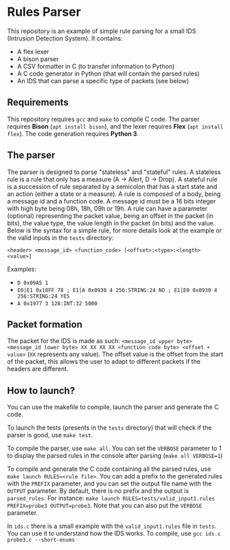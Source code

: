 # Rules Parser

This repository is an example of simple rule parsing for a small IDS (Intrusion Detection System). It contains: 
- A flex lexer 
- A bison parser
- A CSV formatter in C (to transfer information to Python)
- A C code generator in Python (that will contain the parsed rules)
- An IDS that can parse a specific type of packets (see below)

## Requirements

This repository requires `gcc` and `make` to compile C code. The parser requires **Bison** (`apt install bison`), and the lexer requires **Flex** (`apt install flex`). The code generation requires **Python 3**.

## The parser

The parser is designed to parse "stateless" and "stateful" rules. A stateless rule is a rule that only has a measure (A -> Alert, D -> Drop). A stateful rule is a succession of rule separated by a semicolon that has a start state and an action (either a state or a measure). A rule is composed of a body, being a message id and a function code. A message id must be a 16 bits integer with high byte being 08h, 18h, 09h or 19h. A rule can have a parameter (optional) representing the packet value, being an offset in the packet (in bits), the value type, the value length in the packet (in bits) and the value. Below is the syntax for a simple rule, for more details look at the example or the valid inputs in the `tests` directory:

`<header> <message_id> <function_code> [<offset>:<type>:<length> <value>]`

Examples: 
- `D 0x09A5 1`
- `E0|E1 0x18FF 78 ; E1|A 0x0930 4 256:STRING:24 NO ; E1|E0 0x0930 4 256:STRING:24 YES`
- `A 0x1977 3 128:INT:32 5000`

## Packet formation

The packet for the IDS is made as such: `<message_id upper byte> <message_id lower byte> XX XX XX XX <function code byte> <offset + value>` (`XX` represents any value). The offset value is the offset from the start of the packet, this allows the user to adapt to different packets if the headers are different. 

## How to launch? 

You can use the makefile to compile, launch the parser and generate the C code. 

To launch the tests (presents in the `tests` directory) that will check if the parser is good, use `make test`.

To compile the parser, use `make all`. You can set the `VERBOSE` parameter to 1 to display the parsed rules in the console after parsing (`make all VERBOSE=1`)

To compile and generate the C code containing all the parsed rules, use `make launch RULES=<rule file>`. You can add a prefix to the generated rules with the `PREFIX` parameter, and you can set the output file name with the `OUTPUT` parameter. By default, there is no prefix and the output is `parsed_rules`. For instance: `make launch RULES=tests/valid_input1.rules PREFIX=probe3 OUTPUT=probe3`. Note that you can also put the `VERBOSE` parameter. 

In `ids.c` there is a small example with the `valid_input1.rules` file in `tests`. You can use it to understand how the IDS works. To compile, use `gcc ids.c probe3.c --short-enums`